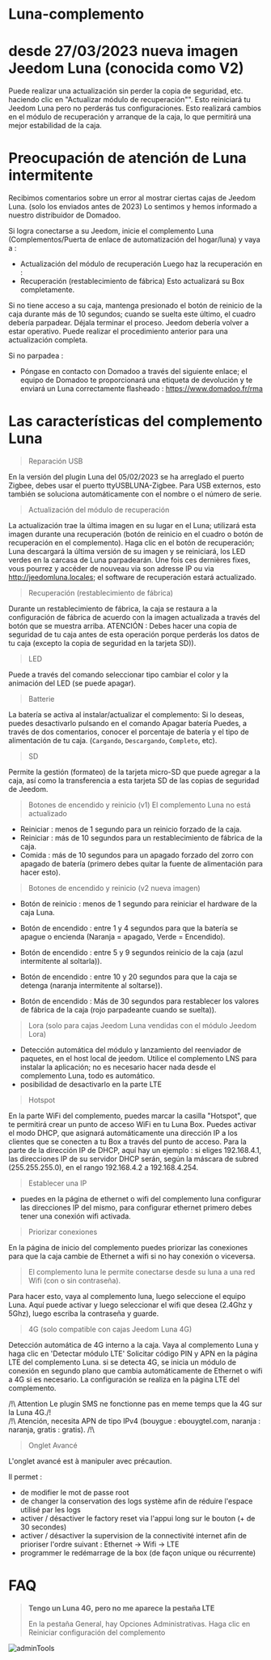 # Luna-complemento

# desde 27/03/2023 nueva imagen Jeedom Luna (conocida como V2)

Puede realizar una actualización sin perder la copia de seguridad, etc. haciendo clic en "Actualizar módulo de recuperación"". Esto reiniciará tu Jeedom Luna pero no perderás tus configuraciones. Esto realizará cambios en el módulo de recuperación y arranque de la caja, lo que permitirá una mejor estabilidad de la caja.

# Preocupación de atención de Luna intermitente

Recibimos comentarios sobre un error al mostrar ciertas cajas de Jeedom Luna. (solo los enviados antes de 2023)
Lo sentimos y hemos informado a nuestro distribuidor de Domadoo.

Si logra conectarse a su Jeedom, inicie el complemento Luna (Complementos/Puerta de enlace de automatización del hogar/luna) y vaya a :

- Actualización del módulo de recuperación
Luego haz la recuperación en :
- Recuperación (restablecimiento de fábrica)
Esto actualizará su Box completamente.

Si no tiene acceso a su caja, mantenga presionado el botón de reinicio de la caja durante más de 10 segundos; cuando se suelta este último, el cuadro debería parpadear.
Déjala terminar el proceso. Jeedom debería volver a estar operativo. Puede realizar el procedimiento anterior para una actualización completa.

Si no parpadea :

- Póngase en contacto con Domadoo a través del siguiente enlace; el equipo de Domadoo te proporcionará una etiqueta de devolución y te enviará un Luna correctamente flasheado :
<https://www.domadoo.fr/rma>

# Las características del complemento Luna

> Reparación USB

En la versión del plugin Luna del 05/02/2023 se ha arreglado el puerto Zigbee, debes usar el puerto ttyUSBLUNA-Zigbee.
Para USB externos, esto también se soluciona automáticamente con el nombre o el número de serie.

> Actualización del módulo de recuperación

La actualización trae la última imagen en su lugar en el Luna; utilizará esta imagen durante una recuperación (botón de reinicio en el cuadro o botón de recuperación en el complemento).
Haga clic en el botón de recuperación; Luna descargará la última versión de su imagen y se reiniciará, los LED verdes en la carcasa de Luna parpadearán.
Une fois ces dernières fixes, vous pourrez y accéder de nouveau via son adresse IP ou via <http://jeedomluna.locales>; el software de recuperación estará actualizado.

> Recuperación (restablecimiento de fábrica)

Durante un restablecimiento de fábrica, la caja se restaura a la configuración de fábrica de acuerdo con la imagen actualizada a través del botón que se muestra arriba.
ATENCIÓN : Debes hacer una copia de seguridad de tu caja antes de esta operación porque perderás los datos de tu caja (excepto la copia de seguridad en la tarjeta SD)).

> LED

Puede a través del comando seleccionar tipo cambiar el color y la animación del LED (se puede apagar).

> Batterie

La batería se activa al instalar/actualizar el complemento: Si lo deseas, puedes desactivarlo pulsando en el comando Apagar batería
Puedes, a través de dos comentarios, conocer el porcentaje de batería y el tipo de alimentación de tu caja. (`Cargando`, `Descargando`, `Completo`, etc).

> SD

Permite la gestión (formateo) de la tarjeta micro-SD que puede agregar a la caja, así como la transferencia a esta tarjeta SD de las copias de seguridad de Jeedom.

> Botones de encendido y reinicio (v1) El complemento Luna no está actualizado

- Reiniciar : menos de 1 segundo para un reinicio forzado de la caja.
- Reiniciar : más de 10 segundos para un restablecimiento de fábrica de la caja.
- Comida : más de 10 segundos para un apagado forzado del zorro con apagado de batería (primero debes quitar la fuente de alimentación para hacer esto).

> Botones de encendido y reinicio (v2 nueva imagen)

- Botón de reinicio : menos de 1 segundo para reiniciar el hardware de la caja Luna.

- Botón de encendido : entre 1 y 4 segundos para que la batería se apague o encienda (Naranja = apagado, Verde = Encendido).
- Botón de encendido : entre 5 y 9 segundos reinicio de la caja (azul intermitente al soltarla)).
- Botón de encendido : entre 10 y 20 segundos para que la caja se detenga (naranja intermitente al soltarse)).
- Botón de encendido : Más de 30 segundos para restablecer los valores de fábrica de la caja (rojo parpadeante cuando se suelta)).

> Lora (solo para cajas Jeedom Luna vendidas con el módulo Jeedom Lora)

- Detección automática del módulo y lanzamiento del reenviador de paquetes, en el host local de jeedom. Utilice el complemento LNS para instalar la aplicación; no es necesario hacer nada desde el complemento Luna, todo es automático.
- posibilidad de desactivarlo en la parte LTE

> Hotspot

En la parte WiFi del complemento, puedes marcar la casilla "Hotspot", que te permitirá crear un punto de acceso WiFi en tu Luna Box. Puedes activar el modo DHCP, que asignará automáticamente una dirección IP a los clientes que se conecten a tu Box a través del punto de acceso. Para la parte de la dirección IP de DHCP, aquí hay un ejemplo : si eliges 192.168.4.1, las direcciones IP de su servidor DHCP serán, según la máscara de subred (255.255.255.0), en el rango 192.168.4.2 a 192.168.4.254.

> Establecer una IP

- puedes en la página de ethernet o wifi del complemento luna configurar las direcciones IP del mismo, para configurar ethernet primero debes tener una conexión wifi activada.

> Priorizar conexiones

En la página de inicio del complemento puedes priorizar las conexiones para que la caja cambie de Ethernet a wifi si no hay conexión o viceversa.

> El complemento luna le permite conectarse desde su luna a una red Wifi (con o sin contraseña).

Para hacer esto, vaya al complemento luna, luego seleccione el equipo Luna. Aquí puede activar y luego seleccionar el wifi que desea (2.4Ghz y 5Ghz), luego escriba la contraseña y guarde.

> 4G (solo compatible con cajas Jeedom Luna 4G)

Detección automática de 4G interno a la caja. Vaya al complemento Luna y haga clic en 'Detectar módulo LTE' Solicitar código PIN y APN en la página LTE del complemento Luna.
si se detecta 4G, se inicia un módulo de conexión en segundo plano que cambia automáticamente de Ethernet o wifi a 4G si es necesario.
La configuración se realiza en la página LTE del complemento.

/!\ Attention Le plugin SMS ne fonctionne pas en meme temps que la 4G sur la Luna 4G./!\
/!\ Atención, necesita APN de tipo IPv4 (bouygue : ebouygtel.com, naranja : naranja, gratis : gratis). /!\

> Onglet Avancé

L'onglet avancé est à manipuler avec précaution.

Il permet :
 - de modifier le mot de passe root
 - de changer la conservation des logs système afin de réduire l'espace utilisé par les logs
 - activer / désactiver le factory reset via l'appui long sur le bouton (+ de 30 secondes)
 - activer / désactiver la supervision de la connectivité internet afin de prioriser l'ordre suivant : Ethernet -> Wifi -> LTE
 - programmer le redémarrage de la box (de façon unique ou récurrente)

# FAQ

>**Tengo un Luna 4G, pero no me aparece la pestaña LTE**
>
>En la pestaña General, hay Opciones Administrativas. Haga clic en Reiniciar configuración del complemento

![adminTools](../images/adminTools.png)


